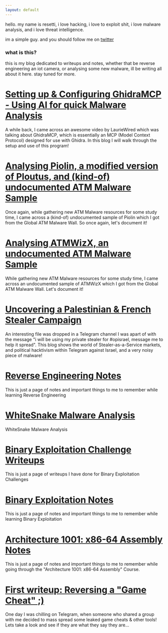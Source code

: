 ```yaml
---
layout: default
---
```


<link rel="shortcut icon" type="image/x-icon" href="favicon.ico">

hello.
my name is resetti, i love hacking, i love to exploit shit, i love malware analysis, and i love threat intelligence. 

im a simple guy. and you should follow me on [twitter](https://twitter.com/fuckaslr) 

### what is this?

this is my blog dedicated to writeups and notes, whether that be reverse engineering an iot camera, or analysing some new malware, ill be writing all about it here. stay tuned for more.

# [Setting up & Configuring GhidraMCP - Using AI for quick Malware Analysis](./ghidramcp.html)

A while back, I came across an awesome video by LaurieWired which was talking about GhidraMCP, which is essentially an MCP (Model Context Protocol) designed for use with Ghidra. In this blog I will walk through the setup and use of this program!

# [Analysing Piolin, a modified version of Ploutus, and (kind-of) undocumented ATM Malware Sample](./piolinanalysis.html)

Once again, while gathering new ATM Malware resources for some study time, I came across a (kind-of) undocumented sample of Piolin which I got from the Global ATM Malware Wall. So once again, let's document it!

# [Analysing ATMWizX, an undocumented ATM Malware Sample](./atmwizxanalysis.html)

While gathering new ATM Malware resources for some study time, I came across an undocumented sample of ATMWizX which I got from the Global ATM Malware Wall. Let's document it!

# [Uncovering a Palestinian & French Stealer Campaign](./palestine-france-stealer-campaign.html)

An interesting file was dropped in a Telegram channel I was apart of with the message "i will be using my private stealer for #opisrael, message me to help it spread". This blog shows the world of Stealer-as-a-Service markets, and political hacktivism within Telegram against Israel, and a very noisy piece of malware!

# [Reverse Engineering Notes](./reversing.html)

This is just a page of notes and important things to me to remember while learning Reverse Engineering

# [WhiteSnake Malware Analysis](./whitesnake.html)

WhiteSnake Malware Analysis

# [Binary Exploitation Challenge Writeups](./binexchallenges.html)

This is just a page of writeups I have done for Binary Exploitation Challenges

# [Binary Exploitation Notes](./binex.html)

This is just a page of notes and important things to me to remember while learning Binary Exploitation

# [Architecture 1001: x86-64 Assembly Notes](./assemblynotes.html)

This is just a page of notes and important things to me to remember while going through the "Architecture 1001: x86-64 Assembly" Course.

# [First writeup: Reversing a "Game Cheat" ;)](./reversinggamecheat.html)

One day I was chilling on Telegram, when someone who shared a group with me decided to mass spread some leaked game cheats & other tools! Lets take a look and see if they are what they say they are... 
